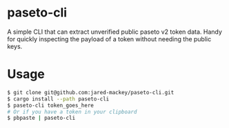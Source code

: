 # paseto-cli

A simple CLI that can extract unverified public paseto v2 token data. Handy for quickly inspecting the payload of a token without needing the public keys.

# Usage

```bash
$ git clone git@github.com:jared-mackey/paseto-cli.git
$ cargo install --path paseto-cli
$ paseto-cli token_goes_here
# Or if you have a token in your clipboard
$ pbpaste | paseto-cli
```
